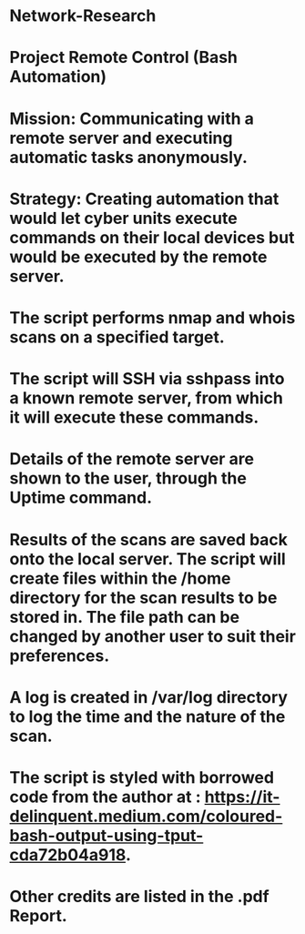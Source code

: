 # Network-Research
# Project Remote Control (Bash Automation)

# Mission: Communicating with a remote server and executing automatic tasks anonymously.
# Strategy: Creating automation that would let cyber units execute commands on their local devices but would be executed by the remote server.

# The script performs nmap and whois scans on a specified target. 
# The script will SSH via sshpass into a known remote server, from which it will execute these commands.
# Details of the remote server are shown to the user, through the Uptime command. 
# Results of the scans are saved back onto the local server. The script will create files within the /home directory for the scan results to be stored in. The file path can be changed by another user to suit their preferences.

# A log is created in /var/log directory to log the time and the nature of the scan. 

# The script is styled with borrowed code from the author at : https://it-delinquent.medium.com/coloured-bash-output-using-tput-cda72b04a918. 

# Other credits are listed in the .pdf Report. 
